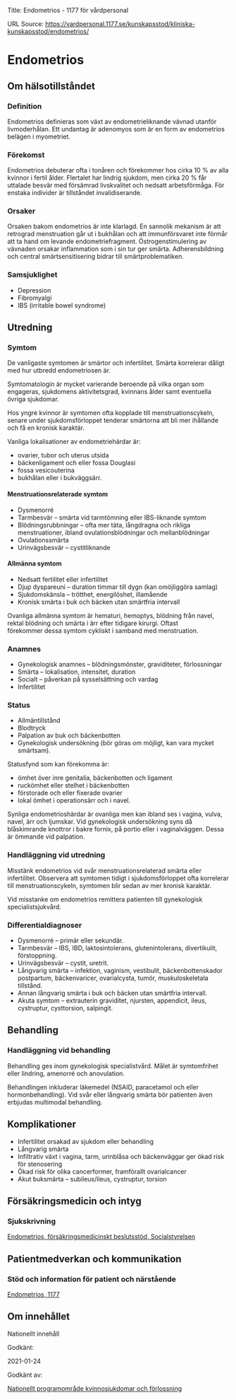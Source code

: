 Title: Endometrios - 1177 för vårdpersonal

URL Source: https://vardpersonal.1177.se/kunskapsstod/kliniska-kunskapsstod/endometrios/

Endometrios
===========

Om hälsotillståndet
-------------------

### Definition

Endometrios definieras som växt av endometrieliknande vävnad utanför livmoderhålan. Ett undantag är adenomyos som är en form av endometrios belägen i myometriet.

### Förekomst

Endometrios debuterar ofta i tonåren och förekommer hos cirka 10 % av alla kvinnor i fertil ålder. Flertalet har lindrig sjukdom, men cirka 20 % får uttalade besvär med försämrad livskvalitet och nedsatt arbetsförmåga. För enstaka individer är tillståndet invalidiserande.

### Orsaker

Orsaken bakom endometrios är inte klarlagd. En sannolik mekanism är att retrograd menstruation går ut i bukhålan och att immunförsvaret inte förmår att ta hand om levande endometriefragment. Östrogenstimulering av vävnaden orsakar inflammation som i sin tur ger smärta. Adherensbildning och central smärtsensitisering bidrar till smärtproblematiken.

### Samsjuklighet

*   Depression
*   Fibromyalgi
*   IBS (irritable bowel syndrome)

Utredning
---------

### Symtom

De vanligaste symtomen är smärtor och infertilitet. Smärta korrelerar dåligt med hur utbredd endometriosen är.

Symtomatologin är mycket varierande beroende på vilka organ som engageras, sjukdomens aktivitetsgrad, kvinnans ålder samt eventuella övriga sjukdomar.

Hos yngre kvinnor är symtomen ofta kopplade till menstruationscykeln, senare under sjukdomsförloppet tenderar smärtorna att bli mer ihållande och få en kronisk karaktär.

Vanliga lokalisationer av endometriehärdar är:

*   ovarier, tubor och uterus utsida
*   bäckenligament och eller fossa Douglasi
*   fossa vesicouterina
*   bukhålan eller i bukväggsärr. 

#### Menstruationsrelaterade symtom

*   Dysmenorré
*   Tarmbesvär – smärta vid tarmtömning eller IBS-liknande symtom
*   Blödningsrubbningar – ofta mer täta, långdragna och rikliga menstruationer, ibland ovulationsblödningar och mellanblödningar
*   Ovulationssmärta
*   Urinvägsbesvär – cystitliknande

#### Allmänna symtom

*   Nedsatt fertilitet eller infertilitet
*   Djup dyspareuni – duration timmar till dygn (kan omöjliggöra samlag)
*   Sjukdomskänsla – trötthet, energilöshet, illamående
*   Kronisk smärta i buk och bäcken utan smärtfria intervall

Ovanliga allmänna symtom är hematuri, hemoptys, blödning från navel, rektal blödning och smärta i ärr efter tidigare kirurgi. Oftast förekommer dessa symtom cykliskt i samband med menstruation.

### Anamnes

*   Gynekologisk anamnes – blödningsmönster, graviditeter, förlossningar 
*   Smärta – lokalisation, intensitet, duration
*   Socialt – påverkan på sysselsättning och vardag
*   Infertilitet

### Status

*   Allmäntillstånd
*   Blodtryck
*   Palpation av buk och bäckenbotten 
*   Gynekologisk undersökning (bör göras om möjligt, kan vara mycket smärtsam).

Statusfynd som kan förekomma är:

*   ömhet över inre genitalia, bäckenbotten och ligament 
*   ruckömhet eller stelhet i bäckenbotten
*   förstorade och eller fixerade ovarier
*   lokal ömhet i operationsärr och i navel. 

Synliga endometrioshärdar är ovanliga men kan ibland ses i vagina, vulva, navel, ärr och ljumskar. Vid gynekologisk undersökning syns då blåskimrande knottror i bakre fornix, på portio eller i vaginalväggen. Dessa är ömmande vid palpation.

### Handläggning vid utredning

Misstänk endometrios vid svår menstruationsrelaterad smärta eller infertilitet. Observera att symtomen tidigt i sjukdomsförloppet ofta korrelerar till menstruationscykeln, symtomen blir sedan av mer kronisk karaktär.

Vid misstanke om endometrios remittera patienten till gynekologisk specialistsjukvård.

### Differentialdiagnoser

*   Dysmenorré – primär eller sekundär.
*   Tarmbesvär – IBS, IBD, laktosintolerans, glutenintolerans, divertikulit, förstoppning.
*   Urinvägsbesvär – cystit, uretrit.
*   Långvarig smärta – infektion, vaginism, vestibulit, bäckenbottenskador postpartum, bäckenvaricer, ovarialcysta, tumör, muskuloskeletala tillstånd.
*   Annan långvarig smärta i buk och bäcken utan smärtfria intervall.
*   Akuta symtom – extrauterin graviditet, njursten, appendicit, ileus, cystruptur, cysttorsion, salpingit.

Behandling
----------

### Handläggning vid behandling

Behandling ges inom gynekologisk specialistvård. Målet är symtomfrihet eller lindring, amenorré och anovulation.

Behandlingen inkluderar läkemedel (NSAID, paracetamol och eller hormonbehandling). Vid svår eller långvarig smärta bör patienten även erbjudas multimodal behandling.

Komplikationer
--------------

*   Infertilitet orsakad av sjukdom eller behandling
*   Långvarig smärta
*   Infiltrativ växt i vagina, tarm, urinblåsa och bäckenväggar ger ökad risk för stenosering
*   Ökad risk för olika cancerformer, framförallt ovarialcancer
*   Akut buksmärta – subileus/ileus, cystruptur, torsion

Försäkringsmedicin och intyg
----------------------------

### Sjukskrivning

[Endometrios, försäkringsmedicinskt beslutsstöd, Socialstyrelsen](https://forsakringsmedicin.socialstyrelsen.se/beslutsstod-for-diagnoser/diagnoser/sjukdomar-i-urin--och-konsorganen/endometrios/)

Patientmedverkan och kommunikation
----------------------------------

### Stöd och information för patient och närstående

[Endometrios, 1177](https://www.1177.se/sjukdomar--besvar/konsorgan/klada-och-smarta-i-underlivet/endometrios/)

Om innehållet
-------------

Nationellt innehåll

Godkänt:

2021-01-24

Godkänt av:

[Nationellt programområde kvinnosjukdomar och förlossning](https://kunskapsstyrningvard.se/kunskapsstyrningvard/programomradenochsamverkansgrupper/nationellaprogramomraden/npokvinnosjukdomarochforlossning.56438.html)
